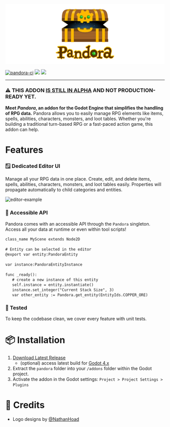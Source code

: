 ![logo](assets/logo.svg)

[![pandora-ci](https://github.com/bitbrain/pandora/actions/workflows/pandora-ci.yml/badge.svg)](https://github.com/bitbrain/pandora/actions/workflows/pandora-ci.yml) [![](https://img.shields.io/discord/785246324793540608.svg?label=&logo=discord&logoColor=ffffff&color=7389D8&labelColor=6A7EC2)](https://discord.com/invite/CKBuE5djXe) [![](https://img.shields.io/badge/%20%F0%9F%93%A6%20swag!%20-shop.bitbra.in-blueviolet)](https://shop.bitbra.in)

---

### ⚠️ THIS ADDON [ IS STILL IN ALPHA](https://github.com/bitbrain/pandora/milestone/1) AND NOT PRODUCTION-READY YET.

**Meet _Pandora_, an addon for the Godot Engine that simplifies the handling of RPG data.** Pandora allows you to easily manage RPG elements like items, spells, abilities, characters, monsters, and loot tables. Whether you're building a traditional turn-based RPG or a fast-paced action game, this addon can help.

# Features

### 🪟 Dedicated Editor UI

Manage all your RPG data in one place. Create, edit, and delete items, spells, abilities, characters, monsters, and loot tables easily. Properties will propagate automatically to child categories and entities.

![editor-example](assets/editor-example.png)

### 🔌 Accessible API

Pandora comes with an accessible API through the `Pandora` singleton. Access all your data at runtime or even within tool scripts!

```gdscript
class_name MyScene extends Node2D

# Entity can be selected in the editor
@export var entity:PandoraEntity

var instance:PandoraEntityInstance

func _ready():
   # create a new instance of this entity
   self.instance = entity.instantiate()
   instance.set_integer("Current Stack Size", 3)
   var other_entity := Pandora.get_entity(EntityIds.COPPER_ORE)
```

### 🧪 Tested

To keep the codebase clean, we cover every feature with unit tests.

# 📦 Installation

1. [Download Latest Release](https://github.com/bitbrain/pandora/releases/latest)
    - (optional) access latest build for [Godot 4.x](https://github.com/bitbrain/pandora/archive/refs/heads/godot-4.x.zip)
2. Extract the `pandora` folder into your `/addons` folder within the Godot project.
3. Activate the addon in the Godot settings: `Project > Project Settings > Plugins`


# 🥰 Credits

- Logo designs by [@NathanHoad](https://twitter.com/nathanhoad)
